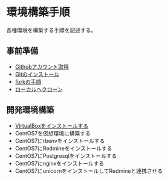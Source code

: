# 環境構築手順

各種環境を構築する手順を記述する。

## 事前準備

* [Githubアカウント取得](github/create_account.md)
* [Gitのインストール](github/localgit.md)
* [forkの手順](github/fork.md)
* [ローカルへクローン](github/cloneintolocal.md)

## 開発環境構築

* [VirtualBoxをインストールする](steps/virtualbox_install.md)
* CentOS7を仮想環境に構築する
* CentOS7にrbenvをインストールする
* CentOS7にRedmineをインストールする
* CentOS7にPostgresqlをインストールする
* CentOS7にnginxをインストールする
* CentOS7にunicornをインストールしてRedmineと連携させる
